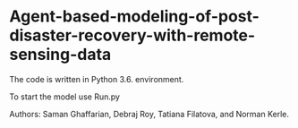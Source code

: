 # Agent-based-modeling-of-post-disaster-recovery-with-remote-sensing-data
The code is written in Python 3.6. environment.

To start the model use Run.py

Authors: Saman Ghaffarian, Debraj Roy, Tatiana Filatova, and Norman Kerle.
